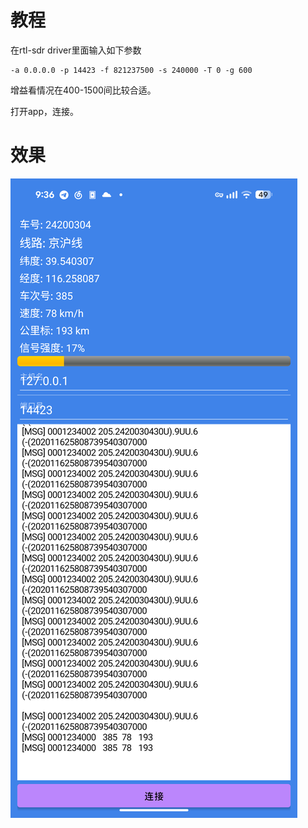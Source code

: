 # 教程

在rtl-sdr driver里面输入如下参数
```
-a 0.0.0.0 -p 14423 -f 821237500 -s 240000 -T 0 -g 600
```

增益看情况在400-1500间比较合适。

打开app，连接。

# 效果

![效果图](./screenshot.png)
